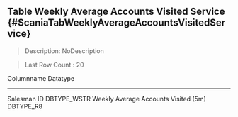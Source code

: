 Table Weekly Average Accounts Visited Service {#ScaniaTabWeeklyAverageAccountsVisitedService}
---------------------------------------------

> Description: NoDescription

> Last Row Count : 20

  Columnname                             Datatype
  -------------------------------------- --------------
  Salesman ID                            DBTYPE\_WSTR
  Weekly Average Accounts Visited (5m)   DBTYPE\_R8

